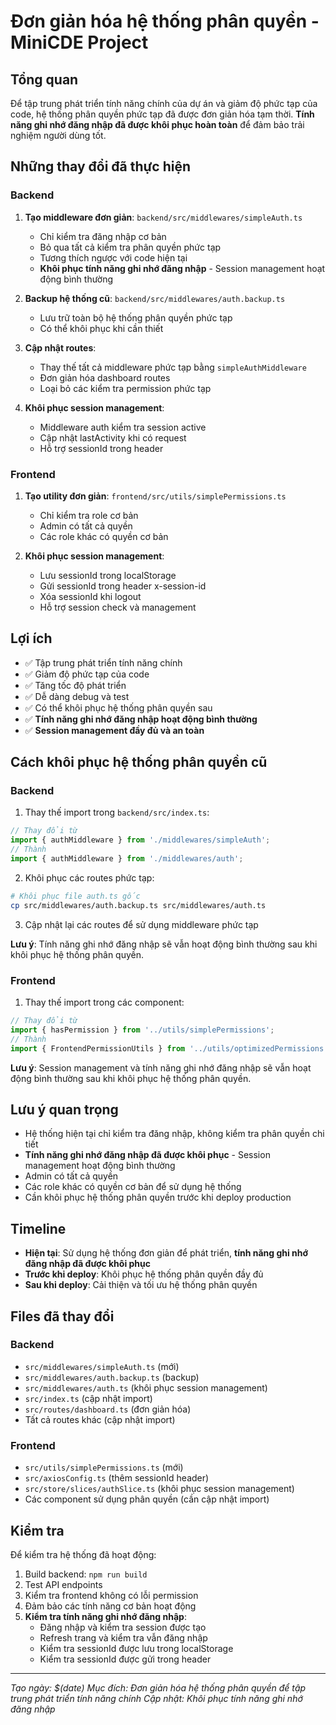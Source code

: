 # Đơn giản hóa hệ thống phân quyền - MiniCDE Project

## Tổng quan
Để tập trung phát triển tính năng chính của dự án và giảm độ phức tạp của code, hệ thống phân quyền phức tạp đã được đơn giản hóa tạm thời. **Tính năng ghi nhớ đăng nhập đã được khôi phục hoàn toàn** để đảm bảo trải nghiệm người dùng tốt.

## Những thay đổi đã thực hiện

### Backend
1. **Tạo middleware đơn giản**: `backend/src/middlewares/simpleAuth.ts`
   - Chỉ kiểm tra đăng nhập cơ bản
   - Bỏ qua tất cả kiểm tra phân quyền phức tạp
   - Tương thích ngược với code hiện tại
   - **Khôi phục tính năng ghi nhớ đăng nhập** - Session management hoạt động bình thường

2. **Backup hệ thống cũ**: `backend/src/middlewares/auth.backup.ts`
   - Lưu trữ toàn bộ hệ thống phân quyền phức tạp
   - Có thể khôi phục khi cần thiết

3. **Cập nhật routes**: 
   - Thay thế tất cả middleware phức tạp bằng `simpleAuthMiddleware`
   - Đơn giản hóa dashboard routes
   - Loại bỏ các kiểm tra permission phức tạp

4. **Khôi phục session management**:
   - Middleware auth kiểm tra session active
   - Cập nhật lastActivity khi có request
   - Hỗ trợ sessionId trong header

### Frontend
1. **Tạo utility đơn giản**: `frontend/src/utils/simplePermissions.ts`
   - Chỉ kiểm tra role cơ bản
   - Admin có tất cả quyền
   - Các role khác có quyền cơ bản

2. **Khôi phục session management**:
   - Lưu sessionId trong localStorage
   - Gửi sessionId trong header x-session-id
   - Xóa sessionId khi logout
   - Hỗ trợ session check và management

## Lợi ích
- ✅ Tập trung phát triển tính năng chính
- ✅ Giảm độ phức tạp của code
- ✅ Tăng tốc độ phát triển
- ✅ Dễ dàng debug và test
- ✅ Có thể khôi phục hệ thống phân quyền sau
- ✅ **Tính năng ghi nhớ đăng nhập hoạt động bình thường**
- ✅ **Session management đầy đủ và an toàn**

## Cách khôi phục hệ thống phân quyền cũ

### Backend
1. Thay thế import trong `backend/src/index.ts`:
```typescript
// Thay đổi từ
import { authMiddleware } from './middlewares/simpleAuth';
// Thành
import { authMiddleware } from './middlewares/auth';
```

2. Khôi phục các routes phức tạp:
```bash
# Khôi phục file auth.ts gốc
cp src/middlewares/auth.backup.ts src/middlewares/auth.ts
```

3. Cập nhật lại các routes để sử dụng middleware phức tạp

**Lưu ý**: Tính năng ghi nhớ đăng nhập sẽ vẫn hoạt động bình thường sau khi khôi phục hệ thống phân quyền.

### Frontend
1. Thay thế import trong các component:
```typescript
// Thay đổi từ
import { hasPermission } from '../utils/simplePermissions';
// Thành
import { FrontendPermissionUtils } from '../utils/optimizedPermissions';
```

**Lưu ý**: Session management và tính năng ghi nhớ đăng nhập sẽ vẫn hoạt động bình thường sau khi khôi phục hệ thống phân quyền.

## Lưu ý quan trọng
- Hệ thống hiện tại chỉ kiểm tra đăng nhập, không kiểm tra phân quyền chi tiết
- **Tính năng ghi nhớ đăng nhập đã được khôi phục** - Session management hoạt động bình thường
- Admin có tất cả quyền
- Các role khác có quyền cơ bản để sử dụng hệ thống
- Cần khôi phục hệ thống phân quyền trước khi deploy production

## Timeline
- **Hiện tại**: Sử dụng hệ thống đơn giản để phát triển, **tính năng ghi nhớ đăng nhập đã được khôi phục**
- **Trước khi deploy**: Khôi phục hệ thống phân quyền đầy đủ
- **Sau khi deploy**: Cải thiện và tối ưu hệ thống phân quyền

## Files đã thay đổi
### Backend
- `src/middlewares/simpleAuth.ts` (mới)
- `src/middlewares/auth.backup.ts` (backup)
- `src/middlewares/auth.ts` (khôi phục session management)
- `src/index.ts` (cập nhật import)
- `src/routes/dashboard.ts` (đơn giản hóa)
- Tất cả routes khác (cập nhật import)

### Frontend
- `src/utils/simplePermissions.ts` (mới)
- `src/axiosConfig.ts` (thêm sessionId header)
- `src/store/slices/authSlice.ts` (khôi phục session management)
- Các component sử dụng phân quyền (cần cập nhật import)

## Kiểm tra
Để kiểm tra hệ thống đã hoạt động:
1. Build backend: `npm run build`
2. Test API endpoints
3. Kiểm tra frontend không có lỗi permission
4. Đảm bảo các tính năng cơ bản hoạt động
5. **Kiểm tra tính năng ghi nhớ đăng nhập**:
   - Đăng nhập và kiểm tra session được tạo
   - Refresh trang và kiểm tra vẫn đăng nhập
   - Kiểm tra sessionId được lưu trong localStorage
   - Kiểm tra sessionId được gửi trong header

---
*Tạo ngày: $(date)*
*Mục đích: Đơn giản hóa hệ thống phân quyền để tập trung phát triển tính năng chính*
*Cập nhật: Khôi phục tính năng ghi nhớ đăng nhập*
